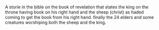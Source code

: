 A storie in the bible on the book of revelation that states the king on the throne having book on his right hand and the sheep (christ) as haded coming to get the book from his right hand. finally the 24 elders and some creatures worshiping both the sheep and the king.
